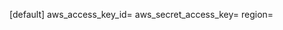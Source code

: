 [default]
aws_access_key_id=
aws_secret_access_key=
region=

<!-- aws configure -->

<!-- aws sts get-caller-identity -->